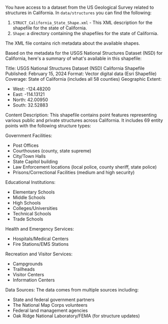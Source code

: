 You have access to a dataset from the US Geological Survey related to structures in California. In `data/structures` you can find the following:

1. `STRUCT_California_State_Shape.xml` - This XML description for the shapefile for the state of California.
2. `Shape`: a directory containing the shapefiles for the state of California.

The XML file contains rich metadata about the available shapes. 

Based on the metadata for the USGS National Structures Dataset (NSD) for California, here's a summary of what's available in this shapefile:

Title: USGS National Structures Dataset (NSD) California Shapefile
Published: February 15, 2024
Format: Vector digital data (Esri Shapefile)
Coverage: State of California (includes all 58 counties)
Geographic Extent:
- West: -124.48200
- East: -114.13121
- North: 42.00950
- South: 32.52883

Content Description:
This shapefile contains point features representing various public and private structures across California. It includes 69 entity points with the following structure types:

Government Facilities:
- Post Offices
- Courthouses (county, state supreme)
- City/Town Halls
- State Capitol building
- Law Enforcement locations (local police, county sheriff, state police)
- Prisons/Correctional Facilities (medium and high security)

Educational Institutions:
- Elementary Schools
- Middle Schools
- High Schools
- Colleges/Universities
- Technical Schools
- Trade Schools


Health and Emergency Services:
- Hospitals/Medical Centers
- Fire Stations/EMS Stations


Recreation and Visitor Services:
- Campgrounds
- Trailheads
- Visitor Centers
- Information Centers


Data Sources:
The data comes from multiple sources including:

- State and federal government partners
- The National Map Corps volunteers
- Federal land management agencies
- Oak Ridge National Laboratory/FEMA (for structure updates)